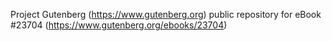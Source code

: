 Project Gutenberg (https://www.gutenberg.org) public repository for eBook #23704 (https://www.gutenberg.org/ebooks/23704)
